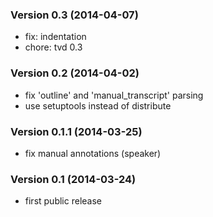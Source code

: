 ### Version 0.3 (2014-04-07)

  - fix: indentation
  - chore: tvd 0.3

### Version 0.2 (2014-04-02)

  - fix 'outline' and 'manual_transcript' parsing
  - use setuptools instead of distribute

### Version 0.1.1 (2014-03-25)

  - fix manual annotations (speaker)

### Version 0.1 (2014-03-24)

  - first public release
